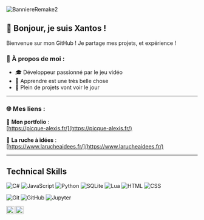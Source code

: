 ![BanniereRemake2](https://github.com/user-attachments/assets/84de22f5-d0c7-4f80-8203-58ad15bd0b32)

## 👋 Bonjour, je suis Xantos ! 

Bienvenue sur mon GitHub ! Je partage mes projets, et expérience !

### 🌟 À propos de moi :
- 🎓 Développeur passionné par le jeu vidéo
- 🌱 Apprendre est une très belle chose 
- 🚀 Plein de projets vont voir le jour

---

### 🌐 Mes liens :

🐼 **Mon portfolio** :  
[https://picque-alexis.fr/](https://picque-alexis.fr/)

🐝 **La ruche à idées** :  
[https://www.larucheaidees.fr/](https://www.larucheaidees.fr/)

---

## Technical Skills

![C#](https://img.shields.io/badge/Code-C%23-8A2BE2?logo=csharp&logoColor=white)
![JavaScript](https://img.shields.io/badge/Code-JavaScript-F7DF1E?logo=javascript&logoColor=black)
![Python](https://img.shields.io/badge/Code-Python-3776AB?logo=python&logoColor=white)
![SQLite](https://img.shields.io/badge/Code-SQLite-003B57?logo=sqlite&logoColor=white)
![Lua](https://img.shields.io/badge/Code-Lua-2C2D72?logo=lua&logoColor=white)
![HTML](https://img.shields.io/badge/Code-HTML-E34F26?logo=html5&logoColor=white)
![CSS](https://img.shields.io/badge/Code-CSS-1572B6?logo=css3&logoColor=white)

![Git](https://img.shields.io/badge/Tool-Git-F05032?logo=git&logoColor=white)
![GitHub](https://img.shields.io/badge/Tool-GitHub-181717?logo=github&logoColor=white)
![Jupyter](https://img.shields.io/badge/Tool-Jupyter-F37626?logo=jupyter&logoColor=white)


<a href="https://www.linkedin.com/in/alexis-picque-248472230/">
  <img align="left" src="https://cdn.jsdelivr.net/gh/devicons/devicon/icons/linkedin/linkedin-original.svg" alt="LinkedIn" width="21px"/>
</a>

<a href="https://github.com/Xantos07">
  <img align="left" src="https://cdn.jsdelivr.net/gh/devicons/devicon/icons/github/github-original.svg" alt="GitHub" width="21px"/>
</a>
